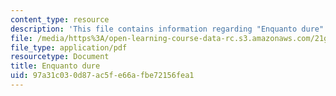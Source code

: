 ```yaml
---
content_type: resource
description: 'This file contains information regarding "Enquanto dure". '
file: /media/https%3A/open-learning-course-data-rc.s3.amazonaws.com/21g-802-portuguese-ii-spring-2012/97a31c030d87ac5fe66afbe72156fea1_MIT21G_802S12_EnquantoDure.pdf
file_type: application/pdf
resourcetype: Document
title: Enquanto dure
uid: 97a31c03-0d87-ac5f-e66a-fbe72156fea1
---
```

